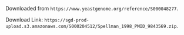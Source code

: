 Downloaded from `https://www.yeastgenome.org/reference/S000048277`.

Download Link: `https://sgd-prod-upload.s3.amazonaws.com/S000204512/Spellman_1998_PMID_9843569.zip`.